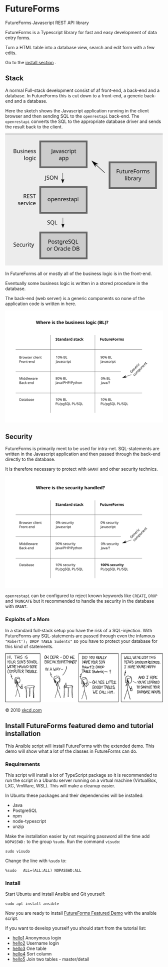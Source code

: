 # FutureForms

FutureForms Javascript REST API library

FutureForms is a Typescript library for fast and easy development of data entry forms.

Turn a HTML table into a database view, search and edit form with a few edits.

Go to the [install section](#install-futureforms-featured-demo-and-tutorial-installation) .

## Stack

A normal Full-stack development consist of af front-end, a back-end and a database.
In FutureForms this is cut down to a front-end, a generic back-end and a database.

Here the sketch shows the Javascript application running in the client browser
and then sending SQL to the `openrestapi` back-end.
The `openrestapi` converts the SQL to the appropriate database driver
and sends the result back to the client.

![Figure: Building Blocks](img/blocks.svg)

In FutureForms all or mostly all of the business logic
is in the front-end.

Eventually some business logic is written in a
stored procedure in the database.

The back-end (web server) is a generic components so none of the
application code is written in here.

![Figure: Compare Business Logic](img/compare-business-logic.svg)

## Security

FutureForms is primarily ment to be used for intra-net.
SQL-statements are written in the Javascript application
and then passed through the back-end directly to the database.

It is therefore necessary to protect with `GRANT` and other
security technics.

![Figure: Compare Security](img/compare-security.svg)

`openrestapi` can be configured to reject known keywords like
`CREATE`, `DROP` and `TRUNCATE` but it recommended to handle
the security in the database with `GRANT`.

### Exploits of a Mom

In a standard full-stack setup you have the risk of a SQL-injection.
With FutureForms any SQL-statements are passed through even
the infamous `"Robert'); DROP TABLE Sudents"` so you have
to protect your database for this kind of statements.

![Figure: Exploits of a Mom](img/exploits_of_a_mom.png)

© 2010 [xkcd.com](https://xkcd.com/327/) 


## Install FutureForms featured demo and tutorial installation


This Ansible script will install FutureForms with the extended demo.
This demo will show what a lot of the classes in FutureForms can do.

### Requirements

This script will install a lot of TypeScript package
so it is recommended to run the script in a Ubuntu
server running on a virtual machine (VirtualBox, LXC, VmWare, WSL).
This will make a cleanup easier.

In Ubuntu these packages and their dependencies will be installed:

* Java
* PostgreSQL
* npm
* node-typescript
* unzip

Make the installation easier by not requiring password all the time
add `NOPASSWD:` to the group `%sudo`.
Run the command `visudo`:

```
sudo visudo
```

Change the line with `%sudo` to:

```
%sudo   ALL=(ALL:ALL) NOPASSWD:ALL
```

### Install

Start Ubuntu and install Ansible and Git yourself:

```
sudo apt install ansible
```

Now you are ready to install 
[FutureForms Featured Demo](playbooks/demo/)
with the ansible script.

If you want to develop yourself you should start from the tutorial list:

* [hello1](playbooks/hello1) Anonymous login
* [hello2](playbooks/hello2) Username login
* [hello3](playbooks/hello3) One table
* [hello4](playbooks/hello4) Sort column
* [hello5](playbooks/hello5) Join two tables - master/detail
